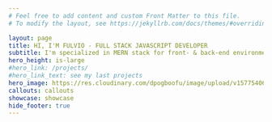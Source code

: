 ```yaml
---
# Feel free to add content and custom Front Matter to this file.
# To modify the layout, see https://jekyllrb.com/docs/themes/#overriding-theme-defaults

layout: page
title: HI, I'M FULVIO - FULL STACK JAVASCRIPT DEVELOPER
subtitle: ​I'm specialized in MERN stack for front- & back-end environment in web and mobile apps
hero_height: is-large
#hero_link: /projects/
#hero_link_text: see my last projects
hero_image: https://res.cloudinary.com/dpogboofu/image/upload/v1577540625/portfolio/fotis-fotopoulos-LJ9KY8pIH3E-unsplash_kezkjm.jpg
callouts: callouts
showcase: showcase
hide_footer: true
---
```

